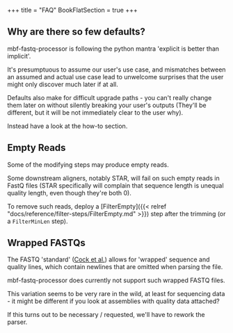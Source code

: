 +++
title = "FAQ"
BookFlatSection = true
+++


## Why are there so few defaults?

mbf-fastq-processor is following the python mantra 'explicit is better than implicit'.

It's presumptuous to assume our user's use case, and mismatches between an assumed
and actual use case lead to unwelcome surprises that the user might only discover 
much later if at all.

Defaults also make for difficult upgrade paths - you can't really change them later on
without silently breaking your user's outputs (They'll be different, but it will be 
not immediately clear to the user why).

Instead have a look at the how-to section.


## Empty Reads

Some of the modifying steps may produce empty reads.

Some downstream aligners, notably STAR, will fail on such empty reads
in FastQ files (STAR specifically will complain that sequence length is unequal
quality length, even though they're both 0).

To remove such reads, deploy a [FilterEmpty]({{< relref "docs/reference/filter-steps/FilterEmpty.md" >}}) step after the trimming
(or a `FilterMinLen` step).


## Wrapped FASTQs

The FASTQ 'standard' ([Cock et al.](https://pmc.ncbi.nlm.nih.gov/articles/PMC2847217/)) 
allows for 'wrapped' sequence and quality lines, which contain newlines that are omitted
when parsing the file.

mbf-fastq-processor does currently not support such wrapped FASTQ files.

This variation seems to be very rare in the wild, at least for sequencing data - it might 
be different if you look at assemblies with quality data attached?

If this turns out to be necessary / requested, we'll have to rework the parser.
